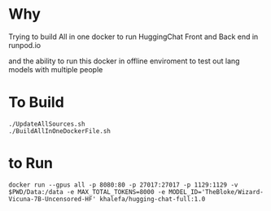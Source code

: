 # Why

Trying to build All in one docker to run HuggingChat Front and Back end in runpod.io

and the ability to run this docker in offline enviroment to test out lang models with multiple people

# To Build

```
./UpdateAllSources.sh
./BuildAllInOneDockerFile.sh
```

# to Run
```
docker run --gpus all -p 8080:80 -p 27017:27017 -p 1129:1129 -v $PWD/Data:/data -e MAX_TOTAL_TOKENS=8000 -e MODEL_ID='TheBloke/Wizard-Vicuna-7B-Uncensored-HF' khalefa/hugging-chat-full:1.0
```